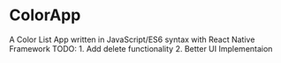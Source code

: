 # ColorApp
A Color List App written in JavaScript/ES6 syntax with React Native Framework
TODO: 1. Add delete functionality
      2. Better UI Implementaion
